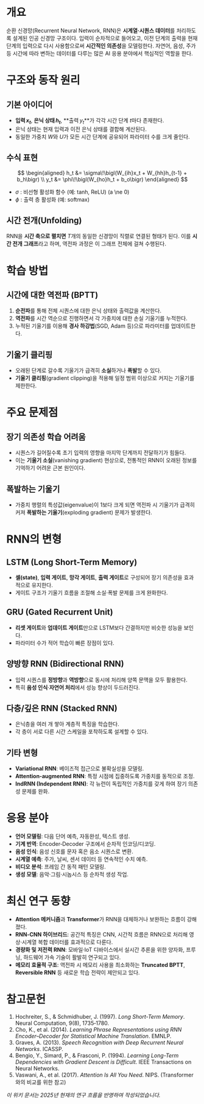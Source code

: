 # 개요

순환 신경망(Recurrent Neural Network, RNN)은 **시계열·시퀀스 데이터**를 처리하도록 설계된 인공 신경망 구조이다. 입력이 순차적으로 들어오고, 이전 단계의 출력을 현재 단계의 입력으로 다시 사용함으로써 **시간적인 의존성**을 모델링한다. 자연어, 음성, 주가 등 시간에 따라 변하는 데이터를 다루는 많은 AI 응용 분야에서 핵심적인 역할을 한다.

# 구조와 동작 원리

## 기본 아이디어

- **입력 $x_t$**, **은닉 상태 $h_t$**, **출력 $y_t$**가 각각 시간 단계 $t$마다 존재한다.
- 은닉 상태는 현재 입력과 이전 은닉 상태를 결합해 계산된다.
- 동일한 가중치 $W$와 $U$가 모든 시간 단계에 공유되어 파라미터 수를 크게 줄인다.

## 수식 표현

$$
\begin{aligned}
h_t &= \sigma\!\bigl(W_{ih}x_t + W_{hh}h_{t-1} + b_h\bigr) \\
y_t &= \phi\!\bigl(W_{ho}h_t + b_o\bigr)
\end{aligned}
$$

- $\sigma$ : 비선형 활성화 함수 (예: tanh, ReLU) \(a \ne 0\)
- $\phi$ : 출력 층 활성화 (예: softmax)  

## 시간 전개(Unfolding)

RNN을 **시간 축으로 펼치면** $T$개의 동일한 신경망이 직렬로 연결된 형태가 된다. 이를 **시간 전개 그래프**라고 하며, 역전파 과정은 이 그래프 전체에 걸쳐 수행된다.

# 학습 방법

## 시간에 대한 역전파 (BPTT)

1. **순전파**를 통해 전체 시퀀스에 대한 은닉 상태와 출력값을 계산한다.  
2. **역전파**를 시간 역순으로 진행하면서 각 가중치에 대한 손실 기울기를 누적한다.  
3. 누적된 기울기를 이용해 **경사 하강법**(SGD, Adam 등)으로 파라미터를 업데이트한다.

## 기울기 클리핑

- 오래된 단계로 갈수록 기울기가 급격히 **소실**하거나 **폭발**할 수 있다.  
- **기울기 클리핑**(gradient clipping)을 적용해 일정 범위 이상으로 커지는 기울기를 제한한다.

# 주요 문제점

## 장기 의존성 학습 어려움

- 시퀀스가 길어질수록 초기 입력의 영향을 마지막 단계까지 전달하기가 힘들다.  
- 이는 **기울기 소실**(vanishing gradient) 현상으로, 전통적인 RNN이 오래된 정보를 기억하기 어려운 근본 원인이다.

## 폭발하는 기울기

- 가중치 행렬의 특성값(eigenvalue)이 1보다 크게 되면 역전파 시 기울기가 급격히 커져 **폭발하는 기울기**(exploding gradient) 문제가 발생한다.

# RNN의 변형

## LSTM (Long Short-Term Memory)

- **셀(state)**, **입력 게이트**, **망각 게이트**, **출력 게이트**로 구성되어 장기 의존성을 효과적으로 유지한다.
- 게이트 구조가 기울기 흐름을 조절해 소실·폭발 문제를 크게 완화한다.

## GRU (Gated Recurrent Unit)

- **리셋 게이트**와 **업데이트 게이트**만으로 LSTM보다 간결하지만 비슷한 성능을 보인다.
- 파라미터 수가 적어 학습이 빠른 장점이 있다.

## 양방향 RNN (Bidirectional RNN)

- 입력 시퀀스를 **정방향**과 **역방향**으로 동시에 처리해 양쪽 문맥을 모두 활용한다.
- 특히 **음성 인식**·**자연어 처리**에서 성능 향상이 두드러진다.

## 다층/깊은 RNN (Stacked RNN)

- 은닉층을 여러 개 쌓아 계층적 특징을 학습한다.
- 각 층이 서로 다른 시간 스케일을 포착하도록 설계할 수 있다.

## 기타 변형

- **Variational RNN**: 베이즈적 접근으로 불확실성을 모델링.  
- **Attention‑augmented RNN**: 특정 시점에 집중하도록 가중치를 동적으로 조정.  
- **IndRNN (Independent RNN)**: 각 뉴런이 독립적인 가중치를 갖게 하여 장기 의존성 문제를 완화.

# 응용 분야

- **언어 모델링**: 다음 단어 예측, 자동완성, 텍스트 생성.  
- **기계 번역**: Encoder‑Decoder 구조에서 순차적 인코딩/디코딩.  
- **음성 인식**: 음성 신호를 문자 혹은 음소 시퀀스로 변환.  
- **시계열 예측**: 주가, 날씨, 센서 데이터 등 연속적인 수치 예측.  
- **비디오 분석**: 프레임 간 동적 패턴 모델링.  
- **생성 모델**: 음악·그림·시놉시스 등 순차적 생성 작업.  

# 최신 연구 동향

- **Attention 메커니즘**과 **Transformer**가 RNN을 대체하거나 보완하는 흐름이 강해졌다.  
- **RNN‑CNN 하이브리드**: 공간적 특징은 CNN, 시간적 흐름은 RNN으로 처리해 영상·시계열 복합 데이터를 효과적으로 다룬다.  
- **경량화 및 저전력 RNN**: 모바일·IoT 디바이스에서 실시간 추론을 위한 양자화, 프루닝, 하드웨어 가속 기술이 활발히 연구되고 있다.  
- **메모리 효율적 구조**: 역전파 시 메모리 사용을 최소화하는 **Truncated BPTT**, **Reversible RNN** 등 새로운 학습 전략이 제안되고 있다.  

# 참고문헌

1. Hochreiter, S., & Schmidhuber, J. (1997). *Long Short-Term Memory*. Neural Computation, 9(8), 1735‑1780.  
2. Cho, K., et al. (2014). *Learning Phrase Representations using RNN Encoder–Decoder for Statistical Machine Translation*. EMNLP.  
3. Graves, A. (2013). *Speech Recognition with Deep Recurrent Neural Networks*. ICASSP.  
4. Bengio, Y., Simard, P., & Frasconi, P. (1994). *Learning Long-Term Dependencies with Gradient Descent is Difficult*. IEEE Transactions on Neural Networks.  
5. Vaswani, A., et al. (2017). *Attention Is All You Need*. NIPS. (Transformer와의 비교를 위한 참고)  

*이 위키 문서는 2025년 현재의 연구 흐름을 반영하여 작성되었습니다.*